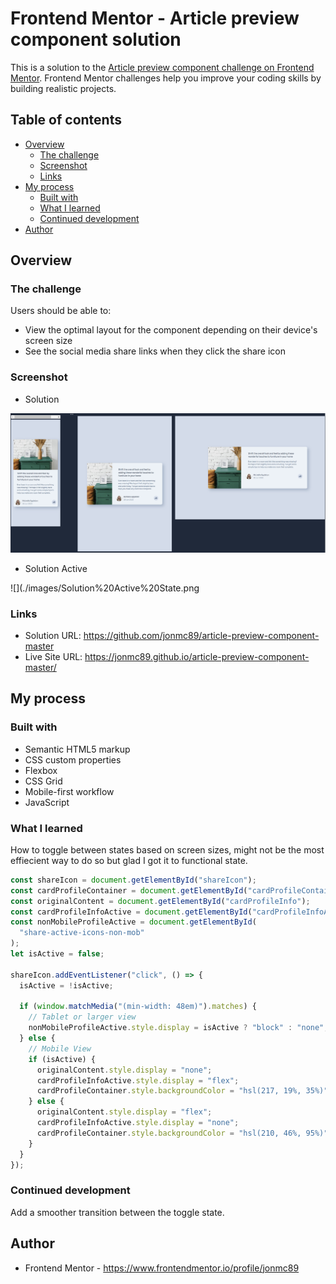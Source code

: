 # Frontend Mentor - Article preview component solution

This is a solution to the [Article preview component challenge on Frontend Mentor](https://www.frontendmentor.io/challenges/article-preview-component-dYBN_pYFT). Frontend Mentor challenges help you improve your coding skills by building realistic projects.

## Table of contents

- [Overview](#overview)
  - [The challenge](#the-challenge)
  - [Screenshot](#screenshot)
  - [Links](#links)
- [My process](#my-process)
  - [Built with](#built-with)
  - [What I learned](#what-i-learned)
  - [Continued development](#continued-development)
- [Author](#author)

## Overview

### The challenge

Users should be able to:

- View the optimal layout for the component depending on their device's screen size
- See the social media share links when they click the share icon

### Screenshot

- Solution

![](./images/Solution.png)

- Solution Active

![](./images/Solution%20Active%20State.png

### Links

- Solution URL: https://github.com/jonmc89/article-preview-component-master
- Live Site URL: https://jonmc89.github.io/article-preview-component-master/

## My process

### Built with

- Semantic HTML5 markup
- CSS custom properties
- Flexbox
- CSS Grid
- Mobile-first workflow
- JavaScript

### What I learned

How to toggle between states based on screen sizes, might not be the most effiecient way to do so but glad I got it to functional state.

```JavaScript
const shareIcon = document.getElementById("shareIcon");
const cardProfileContainer = document.getElementById("cardProfileContainer");
const originalContent = document.getElementById("cardProfileInfo");
const cardProfileInfoActive = document.getElementById("cardProfileInfoActive");
const nonMobileProfileActive = document.getElementById(
  "share-active-icons-non-mob"
);
let isActive = false;

shareIcon.addEventListener("click", () => {
  isActive = !isActive;

  if (window.matchMedia("(min-width: 48em)").matches) {
    // Tablet or larger view
    nonMobileProfileActive.style.display = isActive ? "block" : "none";
  } else {
    // Mobile View
    if (isActive) {
      originalContent.style.display = "none";
      cardProfileInfoActive.style.display = "flex";
      cardProfileContainer.style.backgroundColor = "hsl(217, 19%, 35%)";
    } else {
      originalContent.style.display = "flex";
      cardProfileInfoActive.style.display = "none";
      cardProfileContainer.style.backgroundColor = "hsl(210, 46%, 95%)";
    }
  }
});

```

### Continued development

Add a smoother transition between the toggle state.

## Author

- Frontend Mentor - https://www.frontendmentor.io/profile/jonmc89
